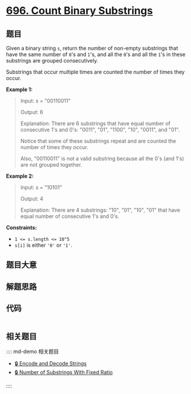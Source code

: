 # [696. Count Binary Substrings](https://leetcode.com/problems/count-binary-substrings/)

## 题目

Given a binary string `s`, return the number of non-empty substrings that have
the same number of `0`'s and `1`'s, and all the `0`'s and all the `1`'s in
these substrings are grouped consecutively.

Substrings that occur multiple times are counted the number of times they
occur.

**Example 1:**

> Input: s = "00110011"
>
> Output: 6
>
> Explanation: There are 6 substrings that have equal number of consecutive 1's and 0's: "0011", "01", "1100", "10", "0011", and "01".
>
> Notice that some of these substrings repeat and are counted the number of times they occur.
>
> Also, "00110011" is not a valid substring because all the 0's (and 1's) are not grouped together.

**Example 2:**

> Input: s = "10101"
>
> Output: 4
>
> Explanation: There are 4 substrings: "10", "01", "10", "01" that have equal number of consecutive 1's and 0's.

**Constraints:**

- `1 <= s.length <= 10^5`
- `s[i]` is either `'0'` or `'1'`.

## 题目大意

## 解题思路

## 代码

```javascript

```

## 相关题目

:::: md-demo 相关题目

- [🔒 Encode and Decode Strings](https://leetcode.com/problems/encode-and-decode-strings)
- [🔒 Number of Substrings With Fixed Ratio](https://leetcode.com/problems/number-of-substrings-with-fixed-ratio)

::::
